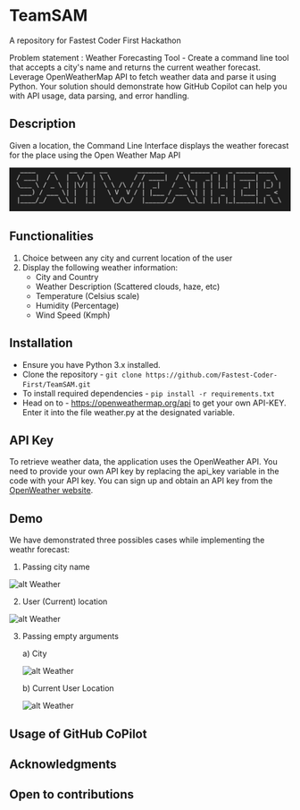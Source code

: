# TeamSAM
A repository for Fastest Coder First Hackathon

Problem statement : Weather Forecasting Tool - Create a command line tool that accepts a city's name and returns the current weather forecast. Leverage OpenWeatherMap API to fetch weather data and parse it using Python. Your solution should demonstrate how GitHub Copilot can help you with API usage, data parsing, and error handling.

## Description
Given a location, the Command Line Interface displays the weather forecast for the place using the Open Weather Map API

![alt Weather](https://github.com/Fastest-Coder-First/TeamSAM/blob/main/Output_Screenshots/sam)


## Functionalities
1. Choice between any city and current location of the user
2. Display the following weather information:
   - City and Country
   - Weather Description (Scattered clouds, haze, etc)
   - Temperature (Celsius scale)
   - Humidity (Percentage)
   - Wind Speed (Kmph)

## Installation
- Ensure you have Python 3.x installed.
- Clone the repository - 
```git clone https://github.com/Fastest-Coder-First/TeamSAM.git```
- To install required dependencies -
```pip install -r requirements.txt```
- Head on to - https://openweathermap.org/api to get your own API-KEY.
Enter it into the file weather.py at the designated variable.

## API Key
To retrieve weather data, the application uses the OpenWeather API. You need to provide your own API key by replacing the api_key variable in the code with your API key. You can sign up and obtain an API key from the [OpenWeather website](https://openweathermap.org/).

## Demo
We have demonstrated three possibles cases while implementing the weathr forecast:

1. Passing city name
   
![alt Weather](https://github.com/Fastest-Coder-First/TeamSAM/blob/main/Output_Screenshots/Output1)


2. User (Current) location
   
![alt Weather](https://github.com/Fastest-Coder-First/TeamSAM/blob/main/Output_Screenshots/Output2)


3. Passing empty arguments
   
   a) City
   
   ![alt Weather](https://github.com/Fastest-Coder-First/TeamSAM/blob/main/Output_Screenshots/Output3)
   
   b) Current User Location
   
   ![alt Weather](https://github.com/Fastest-Coder-First/TeamSAM/blob/main/Output_Screenshots/Output4)
   
## Usage of GitHub CoPilot
## Acknowledgments 
## Open to contributions
